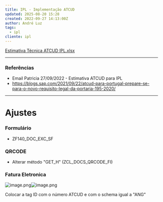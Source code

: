 ```yaml
---
title: IPL - Implementação ATCUD
updated: 2025-08-20 15:28
created: 2022-09-27 14:13:00Z
author: André Luz
tags:
  - ipl
cliente: ipl
---
```


[Estimativa Técnica ATCUD IPL.xlsx](Estimativa_T_cnica_ATCUD_IPL.xls)

* * *

### Referências

- Email Patricia 27/09/2022 - Estimativa ATCUD para IPL
- https://blogs.sap.com/2021/09/22/atcud-para-portugal-prepare-se-para-o-novo-requisito-legal-da-portaria-195-2020/

* * *

# **Ajustes**

### Formulário

- ZF140_DOC_EXC_SF

### QRCODE

- Alterar método "GET_H" (ZCL_DOCS_QRCODE_FI)

### Fatura Eletronica

![image.png](image-89.png)![image.png](image-88.png)

Colocar a tag ID com o número ATCUD e com o schema igual a "ANG"